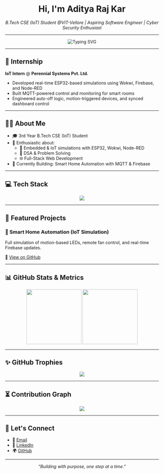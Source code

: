 <h1 align="center">Hi, I'm Aditya Raj Kar</h1>
<p align="center">
  <em>B.Tech CSE (IoT) Student @VIT-Vellore | Aspiring Software Engineer | Cyber Security Enthusiast</em>
</p>

---

<p align="center">
  <img src="https://readme-typing-svg.herokuapp.com?font=Fira+Code&size=22&pause=1000&color=3F51B5&center=true&vCenter=true&width=435&lines=IoT+Intern+%40+Perennial+Systems;Passionate+Full-Stack+Developer;Smart+Home+Simulator+Builder" alt="Typing SVG" />
</p>

---

## 🎯 Internship
**IoT Intern** @ **Perennial Systems Pvt. Ltd.**  
- Developed real-time ESP32-based simulations using Wokwi, Firebase, and Node-RED  
- Built MQTT-powered control and monitoring for smart rooms  
- Engineered auto-off logic, motion-triggered devices, and synced dashboard control

---

## 👨‍💻 About Me

- 🎓 3rd Year B.Tech CSE (IoT) Student
- 🔧 Enthusiastic about:
  - 🔌 Embedded & IoT simulations with ESP32, Wokwi, Node-RED
  - 🧠 DSA & Problem Solving
  - 🌐 Full-Stack Web Development
- 🚀 Currently Building: Smart Home Automation with MQTT & Firebase

---

## 💻 Tech Stack

<p align="center">
  <img src="https://skillicons.dev/icons?i=cpp,js,html,css,react,nodejs,express,firebase,git,github,vscode,arduino" />
</p>

---

## 📌 Featured Projects

### 🏡 Smart Home Automation (IoT Simulation)
Full simulation of motion-based LEDs, remote fan control, and real-time Firebase updates.

🔗 [View on GitHub](https://github.com/TRITUSLegend/smart-home-automation)

---

## 📊 GitHub Stats & Metrics

<p align="center">
  <img src="https://github-readme-stats.vercel.app/api?username=TRITUSLegend&show_icons=true&theme=radical" height="180px" />
  <img src="https://github-readme-stats.vercel.app/api/top-langs/?username=TRITUSLegend&layout=compact&theme=radical" height="180px"/>
</p>

---

## ✨ GitHub Trophies
<p align="center">
  <img src="https://github-profile-trophy.vercel.app/?username=TRITUSLegend&theme=dracula&column=6" />
</p>

---

## ⏳ Contribution Graph
<p align="center">
  <img src="https://github-readme-activity-graph.cyclic.app/graph?username=TRITUSLegend&theme=react-dark" />
</p>

---

## 🔗 Let's Connect

- 📧 [Email](mailto:adityarajkar.dev@gmail.com)
- 💼 [LinkedIn](https://linkedin.com/in/adityarajkar)
- 🌍 [GitHub](https://github.com/TRITUSLegend)

---

<p align="center">
  <i>“Building with purpose, one step at a time.”</i>
</p>
